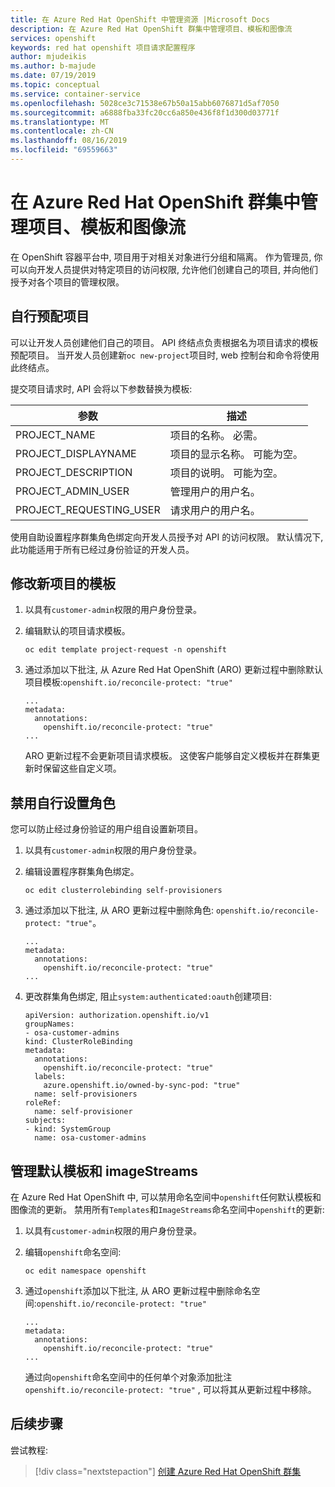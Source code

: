 ```yaml
---
title: 在 Azure Red Hat OpenShift 中管理资源 |Microsoft Docs
description: 在 Azure Red Hat OpenShift 群集中管理项目、模板和图像流
services: openshift
keywords: red hat openshift 项目请求配置程序
author: mjudeikis
ms.author: b-majude
ms.date: 07/19/2019
ms.topic: conceptual
ms.service: container-service
ms.openlocfilehash: 5028ce3c71538e67b50a15abb6076871d5af7050
ms.sourcegitcommit: a6888fba33fc20cc6a850e436f8f1d300d03771f
ms.translationtype: MT
ms.contentlocale: zh-CN
ms.lasthandoff: 08/16/2019
ms.locfileid: "69559663"
---
```

# <a name="manage-projects-templates-image-streams-in-an-azure-red-hat-openshift-cluster"></a>在 Azure Red Hat OpenShift 群集中管理项目、模板和图像流 

在 OpenShift 容器平台中, 项目用于对相关对象进行分组和隔离。 作为管理员, 你可以向开发人员提供对特定项目的访问权限, 允许他们创建自己的项目, 并向他们授予对各个项目的管理权限。

## <a name="self-provisioning-projects"></a>自行预配项目

可以让开发人员创建他们自己的项目。 API 终结点负责根据名为项目请求的模板预配项目。 当开发人员创建新`oc new-project`项目时, web 控制台和命令将使用此终结点。

提交项目请求时, API 会将以下参数替换为模板:

| 参数               | 描述                                    |
| ----------------------- | ---------------------------------------------- |
| PROJECT_NAME            | 项目的名称。 必需。             |
| PROJECT_DISPLAYNAME     | 项目的显示名称。 可能为空。 |
| PROJECT_DESCRIPTION     | 项目的说明。 可能为空。  |
| PROJECT_ADMIN_USER      | 管理用户的用户名。       |
| PROJECT_REQUESTING_USER | 请求用户的用户名。           |

使用自助设置程序群集角色绑定向开发人员授予对 API 的访问权限。 默认情况下, 此功能适用于所有已经过身份验证的开发人员。

## <a name="modify-the-template-for-a-new-project"></a>修改新项目的模板 

1. 以具有`customer-admin`权限的用户身份登录。

2. 编辑默认的项目请求模板。

   ```
   oc edit template project-request -n openshift
   ```

3. 通过添加以下批注, 从 Azure Red Hat OpenShift (ARO) 更新过程中删除默认项目模板:`openshift.io/reconcile-protect: "true"`

   ```
   ...
   metadata:
     annotations:
       openshift.io/reconcile-protect: "true"
   ...
   ```

   ARO 更新过程不会更新项目请求模板。 这使客户能够自定义模板并在群集更新时保留这些自定义项。

## <a name="disable-the-self-provisioning-role"></a>禁用自行设置角色

您可以防止经过身份验证的用户组自设置新项目。

1. 以具有`customer-admin`权限的用户身份登录。

2. 编辑设置程序群集角色绑定。

   ```
   oc edit clusterrolebinding self-provisioners
   ```

3. 通过添加以下批注, 从 ARO 更新过程中删除角色: `openshift.io/reconcile-protect: "true"`。

   ```
   ...
   metadata:
     annotations:
       openshift.io/reconcile-protect: "true"
   ...
   ```

4. 更改群集角色绑定, 阻止`system:authenticated:oauth`创建项目:

   ```
   apiVersion: authorization.openshift.io/v1
   groupNames:
   - osa-customer-admins
   kind: ClusterRoleBinding
   metadata:
     annotations:
       openshift.io/reconcile-protect: "true"
     labels:
       azure.openshift.io/owned-by-sync-pod: "true"
     name: self-provisioners
   roleRef:
     name: self-provisioner
   subjects:
   - kind: SystemGroup
     name: osa-customer-admins
   ```

## <a name="manage-default-templates-and-imagestreams"></a>管理默认模板和 imageStreams

在 Azure Red Hat OpenShift 中, 可以禁用命名空间中`openshift`任何默认模板和图像流的更新。
禁用所有`Templates`和`ImageStreams`命名空间中`openshift`的更新:

1. 以具有`customer-admin`权限的用户身份登录。

2. 编辑`openshift`命名空间:

   ```
   oc edit namespace openshift
   ```

3. 通过`openshift`添加以下批注, 从 ARO 更新过程中删除命名空间:`openshift.io/reconcile-protect: "true"`

   ```
   ...
   metadata:
     annotations:
       openshift.io/reconcile-protect: "true"
   ...
   ```

   通过向`openshift`命名空间中的任何单个对象添加批注`openshift.io/reconcile-protect: "true"` , 可以将其从更新过程中移除。

## <a name="next-steps"></a>后续步骤

尝试教程:
> [!div class="nextstepaction"]
> [创建 Azure Red Hat OpenShift 群集](tutorial-create-cluster.md)
